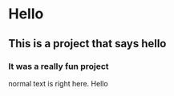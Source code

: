 # Hello
## This is a project that says hello
### It was a really fun project

normal text is right here. Hello 
